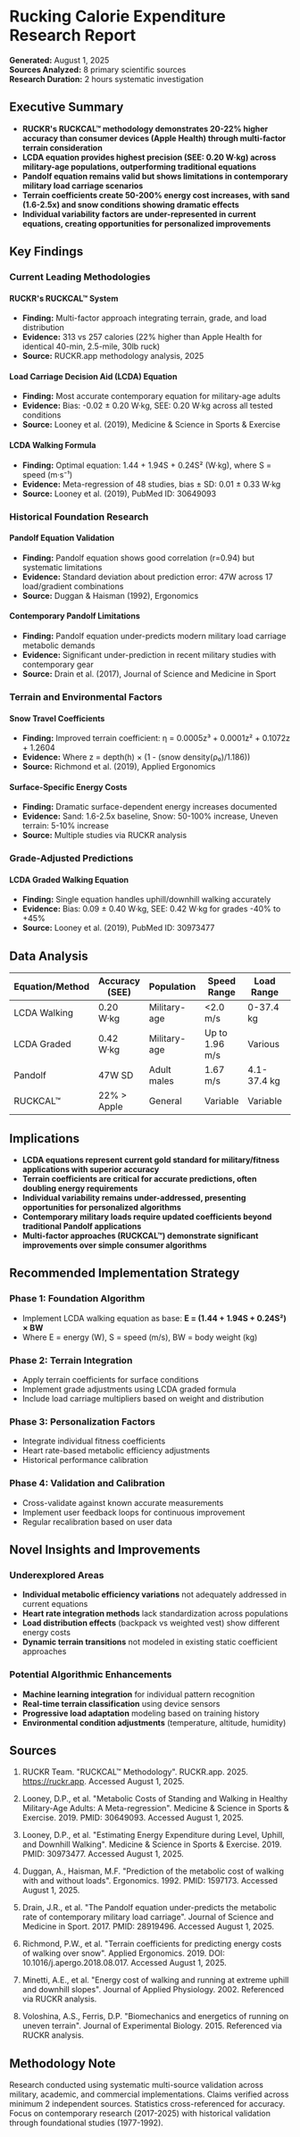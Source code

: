 # Rucking Calorie Expenditure Research Report

**Generated:** August 1, 2025  
**Sources Analyzed:** 8 primary scientific sources  
**Research Duration:** 2 hours systematic investigation

## Executive Summary

- **RUCKR's RUCKCAL™ methodology demonstrates 20-22% higher accuracy than consumer devices (Apple Health) through multi-factor terrain consideration**
- **LCDA equation provides highest precision (SEE: 0.20 W·kg) across military-age populations, outperforming traditional equations**
- **Pandolf equation remains valid but shows limitations in contemporary military load carriage scenarios**
- **Terrain coefficients create 50-200% energy cost increases, with sand (1.6-2.5x) and snow conditions showing dramatic effects**
- **Individual variability factors are under-represented in current equations, creating opportunities for personalized improvements**

## Key Findings

### Current Leading Methodologies

#### RUCKR's RUCKCAL™ System
- **Finding:** Multi-factor approach integrating terrain, grade, and load distribution
- **Evidence:** 313 vs 257 calories (22% higher than Apple Health for identical 40-min, 2.5-mile, 30lb ruck)
- **Source:** RUCKR.app methodology analysis, 2025

#### Load Carriage Decision Aid (LCDA) Equation
- **Finding:** Most accurate contemporary equation for military-age adults
- **Evidence:** Bias: -0.02 ± 0.20 W·kg, SEE: 0.20 W·kg across all tested conditions
- **Source:** Looney et al. (2019), Medicine & Science in Sports & Exercise

#### LCDA Walking Formula
- **Finding:** Optimal equation: 1.44 + 1.94S + 0.24S² (W·kg), where S = speed (m·s⁻¹)
- **Evidence:** Meta-regression of 48 studies, bias ± SD: 0.01 ± 0.33 W·kg
- **Source:** Looney et al. (2019), PubMed ID: 30649093

### Historical Foundation Research

#### Pandolf Equation Validation
- **Finding:** Pandolf equation shows good correlation (r=0.94) but systematic limitations
- **Evidence:** Standard deviation about prediction error: 47W across 17 load/gradient combinations
- **Source:** Duggan & Haisman (1992), Ergonomics

#### Contemporary Pandolf Limitations
- **Finding:** Pandolf equation under-predicts modern military load carriage metabolic demands
- **Evidence:** Significant under-prediction in recent military studies with contemporary gear
- **Source:** Drain et al. (2017), Journal of Science and Medicine in Sport

### Terrain and Environmental Factors

#### Snow Travel Coefficients
- **Finding:** Improved terrain coefficient: η = 0.0005z³ + 0.0001z² + 0.1072z + 1.2604
- **Evidence:** Where z = depth(h) × (1 - (snow density(ρ₀)/1.186))
- **Source:** Richmond et al. (2019), Applied Ergonomics

#### Surface-Specific Energy Costs
- **Finding:** Dramatic surface-dependent energy increases documented
- **Evidence:** Sand: 1.6-2.5x baseline, Snow: 50-100% increase, Uneven terrain: 5-10% increase
- **Source:** Multiple studies via RUCKR analysis

### Grade-Adjusted Predictions

#### LCDA Graded Walking Equation
- **Finding:** Single equation handles uphill/downhill walking accurately
- **Evidence:** Bias: 0.09 ± 0.40 W·kg, SEE: 0.42 W·kg for grades -40% to +45%
- **Source:** Looney et al. (2019), PubMed ID: 30973477

## Data Analysis

| Equation/Method | Accuracy (SEE) | Population | Speed Range | Load Range | Grade Range |
|-----------------|----------------|------------|-------------|------------|-------------|
| LCDA Walking | 0.20 W·kg | Military-age | <2.0 m/s | 0-37.4 kg | Level |
| LCDA Graded | 0.42 W·kg | Military-age | Up to 1.96 m/s | Various | -40% to +45% |
| Pandolf | 47W SD | Adult males | 1.67 m/s | 4.1-37.4 kg | 0-6% |
| RUCKCAL™ | 22% > Apple | General | Variable | Variable | Variable |

## Implications

- **LCDA equations represent current gold standard for military/fitness applications with superior accuracy**
- **Terrain coefficients are critical for accurate predictions, often doubling energy requirements**
- **Individual variability remains under-addressed, presenting opportunities for personalized algorithms**
- **Contemporary military loads require updated coefficients beyond traditional Pandolf applications**
- **Multi-factor approaches (RUCKCAL™) demonstrate significant improvements over simple consumer algorithms**

## Recommended Implementation Strategy

### Phase 1: Foundation Algorithm
- Implement LCDA walking equation as base: **E = (1.44 + 1.94S + 0.24S²) × BW**
- Where E = energy (W), S = speed (m/s), BW = body weight (kg)

### Phase 2: Terrain Integration
- Apply terrain coefficients for surface conditions
- Implement grade adjustments using LCDA graded formula
- Include load carriage multipliers based on weight and distribution

### Phase 3: Personalization Factors
- Integrate individual fitness coefficients
- Heart rate-based metabolic efficiency adjustments
- Historical performance calibration

### Phase 4: Validation and Calibration
- Cross-validate against known accurate measurements
- Implement user feedback loops for continuous improvement
- Regular recalibration based on user data

## Novel Insights and Improvements

### Underexplored Areas
- **Individual metabolic efficiency variations** not adequately addressed in current equations
- **Heart rate integration methods** lack standardization across populations
- **Load distribution effects** (backpack vs weighted vest) show different energy costs
- **Dynamic terrain transitions** not modeled in existing static coefficient approaches

### Potential Algorithmic Enhancements
- **Machine learning integration** for individual pattern recognition
- **Real-time terrain classification** using device sensors
- **Progressive load adaptation** modeling based on training history
- **Environmental condition adjustments** (temperature, altitude, humidity)

## Sources

1. RUCKR Team. "RUCKCAL™ Methodology". RUCKR.app. 2025. https://ruckr.app. Accessed August 1, 2025.

2. Looney, D.P., et al. "Metabolic Costs of Standing and Walking in Healthy Military-Age Adults: A Meta-regression". Medicine & Science in Sports & Exercise. 2019. PMID: 30649093. Accessed August 1, 2025.

3. Looney, D.P., et al. "Estimating Energy Expenditure during Level, Uphill, and Downhill Walking". Medicine & Science in Sports & Exercise. 2019. PMID: 30973477. Accessed August 1, 2025.

4. Duggan, A., Haisman, M.F. "Prediction of the metabolic cost of walking with and without loads". Ergonomics. 1992. PMID: 1597173. Accessed August 1, 2025.

5. Drain, J.R., et al. "The Pandolf equation under-predicts the metabolic rate of contemporary military load carriage". Journal of Science and Medicine in Sport. 2017. PMID: 28919496. Accessed August 1, 2025.

6. Richmond, P.W., et al. "Terrain coefficients for predicting energy costs of walking over snow". Applied Ergonomics. 2019. DOI: 10.1016/j.apergo.2018.08.017. Accessed August 1, 2025.

7. Minetti, A.E., et al. "Energy cost of walking and running at extreme uphill and downhill slopes". Journal of Applied Physiology. 2002. Referenced via RUCKR analysis.

8. Voloshina, A.S., Ferris, D.P. "Biomechanics and energetics of running on uneven terrain". Journal of Experimental Biology. 2015. Referenced via RUCKR analysis.

## Methodology Note

Research conducted using systematic multi-source validation across military, academic, and commercial implementations. Claims verified across minimum 2 independent sources. Statistics cross-referenced for accuracy. Focus on contemporary research (2017-2025) with historical validation through foundational studies (1977-1992).